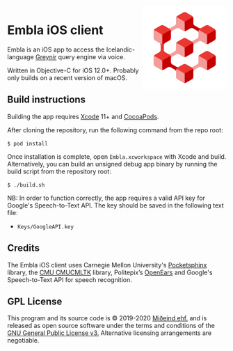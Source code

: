 <img src="Embla/Assets.xcassets/EmblaLogo.imageset/embla_logo%401x.png" align="right" width="192" height="192">

# Embla iOS client

Embla is an iOS app to access the Icelandic-language [Greynir](https://greynir.is) query engine via voice.

Written in Objective-C for iOS 12.0+. Probably only builds on a recent version of macOS.

## Build instructions

Building the app requires [Xcode](https://developer.apple.com/xcode/) 11+ and [CocoaPods](https://cocoapods.org).

After cloning the repository, run the following command from the repo root:

```
$ pod install
```

Once installation is complete, open `Embla.xcworkspace` with Xcode and build. Alternatively, you can build an unsigned debug app binary by running the build script from the repository root:

```
$ ./build.sh
```

NB: In order to function correctly, the app requires a valid API key for Google's Speech-to-Text API. The key should be saved in the following text file:

* `Keys/GoogleAPI.key`

## Credits

The Embla iOS client uses Carnegie Mellon University's [Pocketsphinx](https://github.com/cmusphinx/pocketsphinx) library, the [CMU CMUCMLTK](http://cmusphinx.sourceforge.net) library, Politepix’s [OpenEars](http://www.politepix.com/openears) and Google's Speech-to-Text API for speech recognition.

## GPL License

This program and its source code is &copy; 2019-2020 [Miðeind ehf.](https://miðeind.is) and is released as open source software under the terms and conditions of the [GNU General Public License v3.](https://www.gnu.org/licenses/gpl-3.0.html) Alternative licensing arrangements are negotiable.
